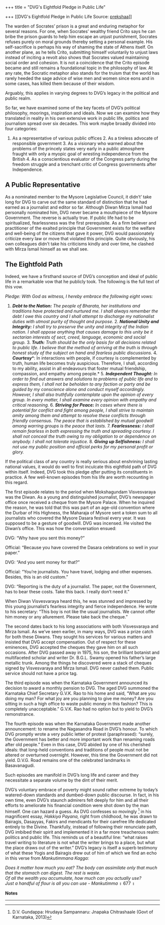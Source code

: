 +++
title = "DVG's Eightfold Pledge in Public Life"

+++
[[DVG's Eightfold Pledge in Public Life	Source: [prekshaa](https://www.prekshaa.in/article/dvgs-eightfold-pledge-public-life)]]







The warden of Socrates’ prison is a great and enduring metaphor for several reasons. For one, when Socrates’ wealthy friend Crito says he can bribe the prison guards to help him escape an unjust punishment, Socrates refuses purely on moral grounds thereby setting a personal example. His self-sacrifice is perhaps his way of shaming the state of Athens itself. On another plane, as he tells Crito, submitting himself voluntarily to unjust laws instead of inciting a revolt also shows that Socrates valued maintaining social order and cohesion. It is not a coincidence that the Crito episode became and still remains a foundational topic in the philosophy of law. At any rate, the Socratic metaphor also stands for the truism that the world has rarely heeded the sage advice of wise men and women since eons and in some cases, has killed them because of their wisdom.

Arguably, this applies in varying degrees to DVG’s legacy in the political and public realm. 

So far, we have examined some of the key facets of DVG’s political philosophy, moorings, inspiration and ideals. Now we can examine how they translated in reality in his own extensive work in public life, politics and journalism spread over six decades. This work maybe broadly divided into four categories:

1.  As a representative of various public offices 2.  As a tireless advocate of responsible government 3.  As a visionary who warned about the problems of the princely states
    very early in a public atmosphere fraught with only a myopic goal of
    wresting independence from the British 4.  As a conscientious evaluator of the Congress party during the
    freedom struggle and a trenchant critic of Congress governments
    after Independence.

## A Public Representative

As a nominated member to the Mysore Legislative Council, it didn’t’ take long for DVG to carve out the same standard of distinction that he had earned as a journalist and editor so far. Although Diwan Mirza Ismail had personally nominated him, DVG never became a mouthpiece of the Mysore Government. The reverse is actually true. If public life had to be spiritualized, fearlessness was the first prerequisite. As a firm believer and practitioner of the exalted principle that Government exists for the welfare and well-being of the citizens that gave it power, DVG would passionately criticize every law or move that violated this principle. Quite obviously, his own colleagues didn’t take his criticisms kindly and over time, he clashed with Mirza Ismail himself as we shall see.

## The Eightfold Path

Indeed, we have a firsthand source of DVG’s conception and ideal of public life in a remarkable vow that he publicly took. The following is the full text of this vow.

*Pledge: With God as witness, I hereby embrace the following eight vows:*

1.  ***Debt to the Nation:*** *The people of Bharata, her institutions
    and traditions have protected and nurtured me. I shall always
    remember the debt I owe this country and I shall attempt to
    discharge my nationalist duties with utmost purity of thought and
    purpose.* 2.  ***National Unity and Integrity:*** *I shall try to preserve the
    unity and integrity of the Indian nation. I shall oppose anything
    that causes damage to this unity be it sectarian interests of sect,
    creed, language, economic and social group.* 3.  ***Truth:*** *Truth should be the only basis for all decisions
    related to public life. I believe that the method of arriving at the
    truth is through honest study of the subject on hand and fearless
    public discussions.* 4.  ***Courtesy****: In interactions with people, if courtesy is
    complemented by truth, human life becomes truly auspicious.
    Therefore, I shall, according to my ability, assist in all
    endeavours that foster mutual friendship, compassion, and empathy
    among people.* 5.  ***Independent Thought:*** *In order to find out answers and
    solutions to problems of public life and to express them, I shall
    not be beholden to any faction or party and be guided by my
    conscience alone and conduct myself accordingly. However, I shall
    also truthfully contemplate upon the opinion of every group. In
    every matter, I shall examine every opinion with empathy and
    critical reasoning.* 6.  ***Striving for Peace:*** *In cases where there is potential for
    conflict and fight among people, I shall strive to maintain amity
    among them and attempt to resolve these conflicts through friendly
    consensus. The peace that is established by mutual goodwill among
    warring groups is the peace that lasts.* 7.  ***Fearlessness:*** *I shall remain fearless in both expressing the
    truth and spreading courtesy. I shall not conceal the truth owing to
    my obligation to or dependence on anybody. I shall not tolerate
    injustice.* 8.  ***Giving up Selfishness:*** *I shall not use my public position and
    official perks for my personal profit or glory.*

If the political class of any country is really serious about enshrining lasting national values, it would do well to first inculcate this eightfold path of DVG within itself. Indeed, DVG took this pledge *after* putting its constituents in practice. A few well-known episodes from his life are worth recounting in this regard.

The first episode relates to the period when Mokshagundam Visvesvaraya was the Diwan. As a young and distinguished journalist, DVG’s newspaper office once received a cheque from the Mysore Palace. When he inquired the reason, he was told that this was part of an age-old convention where the Durbar of His Highness, the Maharaja of Mysore sent a token sum to all journalists who covered the Mysore Dasara festival every year. It was supposed to be a gesture of goodwill. DVG was incensed. He visited the Diwan’s office. This was how the conversation ensued:

DVG: “Why have you sent this money?”

Official: “Because you have covered the Dasara celebrations so well in your paper.”

DVG: “And you sent money for that?”

Official: “You’re journalists. You have travel, lodging and other expenses. Besides, this is an old custom.”

DVG: “Reporting is the duty of a journalist. The paper, not the Government, has to bear these costs. Take this back. I really don’t need it.”

When Diwan Visvesvaraya heard this, he was stunned and impressed by this young journalist’s fearless integrity and fierce independence. He wrote to his secretary: “This boy is not like the usual journalists. We cannot offer him money or any allurement. Please take back the cheque.”

The second dates back to his long associations with both Visvesvaraya and Mirza Ismail. As we’ve seen earlier, in many ways, DVG was a prize catch for both these Diwans. They sought his services for various matters and insisted that DVG accept compensation. Out of respect for these eminences, DVG accepted the cheques they gave him on all such occasions. After DVG passed away in 1975, his son, the brilliant botanist and multifaceted scholar and writer Dr. B.G.L. Swamy opened his father’s large metallic trunk. Among the things he discovered were a stack of cheques signed by Visvesvaraya and Mirza Ismail. DVG never cashed them. Public service should not have a price tag.

The third episode was when the Karnataka Government announced its decision to award a monthly pension to DVG. The aged DVG summoned the Karnataka Chief Secretary G.V.K. Rao to his home and said, “What are you doing my man? For what joy are you planning to give me money? Are you sitting in such a high office to waste public money in this fashion? This is completely unacceptable.” G.V.K. Rao had no option but to yield to DVG’s remonstrance.

The fourth episode was when the Karnataka Government made another announcement: to rename the Nagasandra Road in DVG’s honour. To which DVG promptly wrote a very public letter of protest (paraphrased): “surely, the Government has better and more important work than renaming roads after old people.” Even in this case, DVG abided by one of his cherished ideals: that long-held conventions and traditions of people must not be altered or overturned overnight. However, this time the Government did not yield. D.V.G. Road remains one of the celebrated landmarks in Basavanagudi.

Such episodes are manifold in DVG’s long life and career and they necessitate a separate volume by the dint of their merit.

DVG’s voluntary embrace of poverty might sound rather extreme by today’s watered-down standards and dumbed-down public discourse. In fact, in his own time, even DVG’s staunch admirers felt deeply for him and all their efforts to ameliorate his financial condition were shot down by the man himself. One can hazard a guess. As DVG confesses so movingly
[^17.1] in his magnificent essay, *Hakkiya Payana,* right from childhood, he was drawn to Bairagis, Dasayyas, Fakirs and mendicants for their carefree life dedicated entirely to the Divine. Thankfully, instead of following their renunciate path, DVG imbibed their spirit and implemented it in a far more treacherous realm: politics and public life. This reminds us of a beautiful line: “what raises travel writing to literature is not what the writer brings to a place, but what the place draws out of the writer.” DVG’s legacy is itself a superb testimony of what these Yogis and Bairagis drew out of him of which we find an echo in this verse from *Mankutimmana Kagga:*

*Does it matter how much you eat? The body can assimilate only that much that the stomach can digest. The rest is waste.  
Of all the wealth you accumulate, how much can you actually use?  
Just a handful of flour is all you can use - Mankutimma* ॥ 677 ॥



**Notes**  

------------------------------------------------------------------------




[^17.1]: D.V. Gundappa: Hrudaya Sampannaru: Jnapaka Chitrashaale (Govt of Karnataka, 2013)












